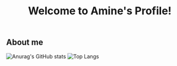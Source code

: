 <h1><p align="center">Welcome to Amine's Profile!</p>

## <br> About me





![Anurag's GitHub stats](https://github-readme-stats.vercel.app/api?username=ael-malt&show_icons=true&theme=material-palenight)
![Top Langs](https://github-readme-stats.vercel.app/api/top-langs/?username=ael-malt&theme=material-palenight)
